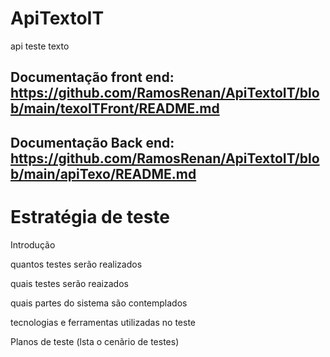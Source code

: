 # ApiTextoIT
api teste texto

## Documentação front end: https://github.com/RamosRenan/ApiTextoIT/blob/main/texoITFront/README.md
## Documentação Back end: https://github.com/RamosRenan/ApiTextoIT/blob/main/apiTexo/README.md


# Estratégia de teste

  Introdução

  quantos testes serão realizados

  quais testes serão reaizados

  quais partes do sistema são contemplados

  tecnologias e ferramentas utilizadas no teste

  Planos de teste (lsta o cenãrio de testes)
